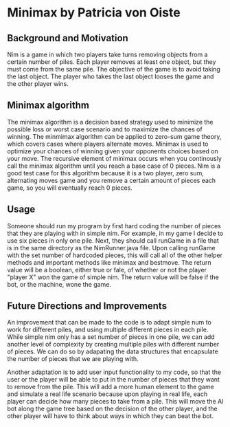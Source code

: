 # Minimax by Patricia von Oiste

## Background and Motivation
Nim is a game in which two players take turns removing objects from a certain number of piles. Each player removes at least one object, but they must come from the same pile. The objective of the game is to avoid taking the last object. The player who takes the last object looses the game and the other player wins. 

## Minimax algorithm
The minimax algorithm is a decision based strategy used to minimize the possible loss or worst case scenario and to maximize the chances of winning. The minmimax algorithm can be applied to zero-sum game theory, which covers cases where players alternate moves. Minimax is used to optimize your chances of winning given your opponents choices based on your move. The recursive element of minimax occurs when you continously call the minimax algorithm until you reach a base case of 0 pieces. Nim is a good test case for this algorithm because it is a two player, zero sum, alternating moves game and you remove a certain amount of pieces each game, so you will eventually reach 0 pieces.

## Usage
Someone should run my program by first hard coding the number of pieces that they are playing with in simple nim. For example, in my game I decide to use six pieces in only one pile. Next, they should call runGame in a file that is in the same directory as the NimRunner.java file. Upon calling runGame with the set number of hardcoded pieces, this will call all of the other helper methods and important methods like minimax and bestmove. The return value will be a boolean, either true or fale, of whether or not the player "player X" won the game of simple nim. The return value will be false if the bot, or the machine, wone the game.

## Future Directions and Improvements
An improvement that can be made to the code is to adapt simple num to work for different piles, and using multiple different pieces in each pile. While simple nim only has a set number of pieces in one pile, we can add another level of complexity by creating multiple piles with different number of pieces. We can do so by adapating the data structures that encapsulate the number of pieces that we are playing with. 

Another adaptation is to add user input functionality to my code, so that the user or the player will be able to put in the number of pieces that they want to remove from the pile. This will add a more human element to the game and simulate a real life scenario because upon playing in real life, each player can decide how many pieces to take from a pile. This will move the AI bot along the game tree based on the decision of the other player, and the other player will have to think about ways in which they can beat the bot.
 